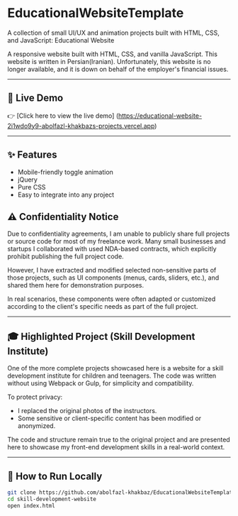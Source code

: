 # EducationalWebsiteTemplate
A collection of small UI/UX and animation projects built with HTML, CSS, and JavaScript: Educational Website

A responsive website built with HTML, CSS, and vanilla JavaScript. This website is written in Persian(Iranian). Unfortunately, this website is no longer available, and it is down on behalf of the employer's financial issues.

---

## 🔗 Live Demo

👉 [Click here to view the live demo] (https://educational-website-2i1wdo9y9-abolfazl-khakbazs-projects.vercel.app)

---

## ✨ Features

- Mobile-friendly toggle animation
- jQuery
- Pure CSS
- Easy to integrate into any project
## ⚠️ Confidentiality Notice

Due to confidentiality agreements, I am unable to publicly share full projects or source code for most of my freelance work. Many small businesses and startups I collaborated with used NDA-based contracts, which explicitly prohibit publishing the full project code.

However, I have extracted and modified selected non-sensitive parts of those projects, such as UI components (menus, cards, sliders, etc.), and shared them here for demonstration purposes.

In real scenarios, these components were often adapted or customized according to the client's specific needs as part of the full project.

---

## 🎓 Highlighted Project (Skill Development Institute)

One of the more complete projects showcased here is a website for a skill development institute for children and teenagers. The code was written without using Webpack or Gulp, for simplicity and compatibility.

To protect privacy:
- I replaced the original photos of the instructors.
- Some sensitive or client-specific content has been modified or anonymized.

The code and structure remain true to the original project and are presented here to showcase my front-end development skills in a real-world context.

---

## 🚀 How to Run Locally

```bash
git clone https://github.com/abolfazl-khakbaz/EducationalWebsiteTemplate.git
cd skill-development-website
open index.html
